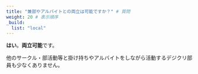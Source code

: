 ```yaml
---
title: "兼部やアルバイトとの両立は可能ですか？" # 質問
weight: 20 # 表示順序
_build:
  list: "local"
---
```


**はい**。**両立可能**です。

他のサークル・部活動等と掛け持ちやアルバイトをしながら活動するデジクリ部員も少なくありません。
